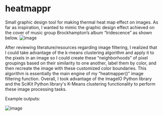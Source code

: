 # heatmappr

Small graphic design tool for making thermal heat map effect on images. 
As far as inspiration, I wanted to mimic the graphic design effect achieved on the cover of music group Brockhampton’s album “Iridescence” as shown below.
![image](https://github.com/bempong/heatmappr/assets/53280320/2c6b6dd9-4e56-4c2b-92bd-599243c6fe58)

After reviewing literature/resources regarding image filtering, I realized that I could take advantage of the k-means clustering algorithm and apply it to the pixels in an image so I could create these “neighborhoods” of pixel groupings based on their similarity to one another, label them by color, and then recreate the image with these customized color boundaries. This algorithm is essentially the main engine of my “heatmapper()” image filtering function. Overall, I took advantage of the ImageIO Python library and the SciKit Python library's K-Means clustering functionality to perform these image processing tasks. 


Example outputs:

![image](https://github.com/bempong/heatmappr/assets/53280320/64b97356-3825-4967-916e-08672cce19ab)

